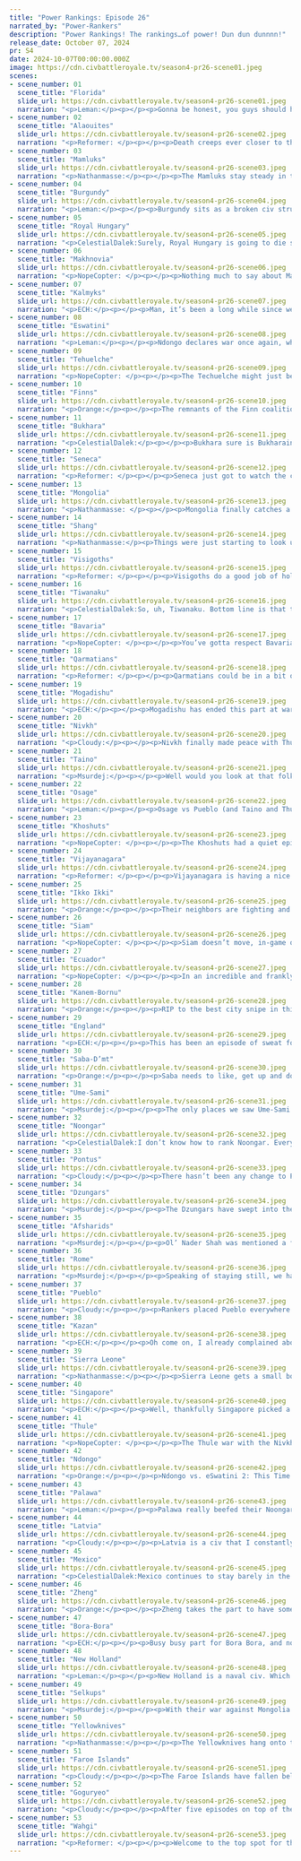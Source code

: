 ```yaml
---
title: "Power Rankings: Episode 26"
narrated_by: "Power-Rankers"
description: "Power Rankings! The rankings…of power! Dun dun dunnnn!"
release_date: October 07, 2024
pr: S4
date: 2024-10-07T00:00:00.000Z
image: https://cdn.civbattleroyale.tv/season4-pr26-scene01.jpeg
scenes:
- scene_number: 01
  scene_title: "Florida"
  slide_url: https://cdn.civbattleroyale.tv/season4-pr26-scene01.jpeg
  narration: "<p>Leman:</p><p></p><p>Gonna be honest, you guys should have seen this coming. Florida was penned as awful from the moment it was voted in – a weak starting location, underpowered uniques, and a leader that failed to play the game properly. All this adds up to a civ that was mostly expected to be weak and completely lived up to that expectation. </p><p></p><p>Florida’s history included little more than the settling of no more than three cities. Those cities were picked off one by one, by Taino of all civs, until they were left with none.  Their highlight came when they gave a city to Osage, after a fairly good defense, only to watch it be captured and burned by Seneca, letting Florida cheekily resettle their city. Sounds like a scam MacGregor would pull. Too bad it wasn’t very good. </p>"
- scene_number: 02
  scene_title: "Alaouites"
  slide_url: https://cdn.civbattleroyale.tv/season4-pr26-scene02.jpeg
  narration: "<p>Reformer: </p><p></p><p>Death creeps ever closer to the Alaouites. We’ve had a good time laughing at the incompetence of Sierra Leone, and then at Kanem’s snipe, but these frivolities only delay the inevitable. The Alaouites can play the role of jester for only so long. Death may be as close as next episode. I for one await it eagerly. Maybe next season we can have Almohads…</p>"
- scene_number: 03
  scene_title: "Mamluks"
  slide_url: https://cdn.civbattleroyale.tv/season4-pr26-scene03.jpeg
  narration: "<p>Nathanmasse:</p><p></p><p>The Mamluks stay steady in the ranks but with only one civ below them that’s not a good sign.  This episode they found themselves in a war with Kanem-Bornu which is a bit concerning to say the least.  Just looking at the units, we might think the Mamluks could be able to hold a defensive line, but Kanem has a way of performing better in wars than we would expect, so the Mamluks are probably doomed.  But at least they were able to reach their unique unit, so they can die happy.</p>"
- scene_number: 04
  scene_title: "Burgundy"
  slide_url: https://cdn.civbattleroyale.tv/season4-pr26-scene04.jpeg
  narration: "<p>Leman:</p><p></p><p>Burgundy sits as a broken civ struggling to hold on against the English horde. This is England at its peak, by the way. Both English UUs are unlocked and the UA is churning, heavily damaging Burgundy’s last couple cities. Luckily, things are a little bit more precarious for other civs and England is distracted.</p>"
- scene_number: 05
  scene_title: "Royal Hungary"
  slide_url: https://cdn.civbattleroyale.tv/season4-pr26-scene05.jpeg
  narration: "<p>CelestialDalek:Surely, Royal Hungary is going to die soon. Bavaria has an army of musketmen knocking on the doors of Csejte. They recently made peace with Latvia, which saves them from any havoc that UImanis could wreak. Sorry, I’m being told that my analysis is all from the episode a month and a half ago. Luckily, literally nothing has happened since then so I’ll just keep this narration.</p>"
- scene_number: 06
  scene_title: "Makhnovia"
  slide_url: https://cdn.civbattleroyale.tv/season4-pr26-scene06.jpeg
  narration: "<p>NopeCopter: </p><p></p><p>Nothing much to say about Makhnovia this episode, their population is stagnant despite being in the middle of a Golden Age and they’re as trapped as ever. Who knows, maybe they could attack Royal Hungary? When your war record against a Black Sea invader is worse than the Kievan Rus’ against Turkey, though, it’s not exactly easy to be confident.</p>"
- scene_number: 07
  scene_title: "Kalmyks"
  slide_url: https://cdn.civbattleroyale.tv/season4-pr26-scene07.jpeg
  narration: "<p>ECH:</p><p></p><p>Man, it’s been a long while since we’ve had any actual gameplay actions to discuss with regards to the Kalmyks, huh? Hope you’re OK sufficing with yet more statistical oddities for them, because they’ve somehow, I genuinely can’t think how, driven themselves into a -80 gold per turn black hole, which has helped in turn drive them to a bottom 5 effective science rate. Not what you need when you’re a quasi-rump. Well, at least they’re still just about number one in Happiness, compliments of their religions beliefs and spread.</p>"
- scene_number: 08
  scene_title: "Eswatini"
  slide_url: https://cdn.civbattleroyale.tv/season4-pr26-scene08.jpeg
  narration: "<p>Leman:</p><p></p><p>Ndongo declares war once again, which is very bad for little Eswatini. Ndongo has powered up considerably since the last war, and now has almost double Eswatini’s military making the next dozen turns completely crucial. If Eswatini can defend properly and leverage its navy to bombard the invaders, and kill more units than they lose, things can work out. But if Ndongo can utilize its tech, production, and military lead effectively ,this might be enough to push Eswatini off of Africa’s mainland.</p>"
- scene_number: 09
  scene_title: "Tehuelche"
  slide_url: https://cdn.civbattleroyale.tv/season4-pr26-scene09.jpeg
  narration: "<p>NopeCopter: </p><p></p><p>The Techuelche might just be the saddest civ on the cylinder right now - one of those civs that can really only be exciting by getting mauled by the right power. A civ that people are actively rooting for the death of, not because of anything they’ve done but just to make another civ stronger. A civ that is apparently somehow still not the least popular civ in the game. Cone.</p>"
- scene_number: 10
  scene_title: "Finns"
  slide_url: https://cdn.civbattleroyale.tv/season4-pr26-scene10.jpeg
  narration: "<p>Orange:</p><p></p><p>The remnants of the Finn coalition are finally receding, they’re safe for now. Ume Sami and Latvia remain friendly. Just remember: Stand still, stay silent. If they do that they’ll survive for quite a long time.</p>"
- scene_number: 11
  scene_title: "Bukhara"
  slide_url: https://cdn.civbattleroyale.tv/season4-pr26-scene11.jpeg
  narration: "<p>CelestialDalek:</p><p></p><p>Bukhara sure is Bukharaing. They are at peace with the entire cylinder and Balkh got citadelled off from the rest of their empire this episode. Nothing to report that’s at all interesting.</p>"
- scene_number: 12
  scene_title: "Seneca"
  slide_url: https://cdn.civbattleroyale.tv/season4-pr26-scene12.jpeg
  narration: "<p>Reformer: </p><p></p><p>Seneca just got to watch the continent implode this week. Osage and Pueblo are at war, Florida’s dead, Taino also declared war on Osage…oh, but Seneca did have something happen. The renaissance navy of New Holland finally arrived on the Senecan coast after eons passed. Few expected the Dutch to actually move an entire fleet over to the eastern seaboard, but hey, they’re here now, and they’re harassing poor ol’ Seneca. What did Seneca do to deserve this, c’mon. It’s unlikely to go anywhere, either, on account of the Senecan coastal cities being absolutely god-awful to siege by sea. NH can have advanced ships all they want, terrain will triumph. Praise be defensible terrain!</p>"
- scene_number: 13
  scene_title: "Mongolia"
  slide_url: https://cdn.civbattleroyale.tv/season4-pr26-scene13.jpeg
  narration: "<p>Nathanmasse: </p><p></p><p>Mongolia finally catches a break, as the Selkups end their invasion and Shang is struck a withering blow in the east.  But all this really does is amend their downward momentum and leaves them steadily in 41st place.  There is still the chance of renewing an offensive against Shang as Mongolia has more advanced units, but when sandwiched between the Selkups and Goguryeo there are few prospects of them returning to their former rankings.</p>"
- scene_number: 14
  scene_title: "Shang"
  slide_url: https://cdn.civbattleroyale.tv/season4-pr26-scene14.jpeg
  narration: "<p>Nathanmasse:</p><p>Things were just starting to look up for Daji—taking a few Mongolian cities, her own cities being productive again—but now she faces her greatest threat yet.  Goguryeo is back on the offensive with muskets, cannons, and cruisers and there’s little chance Shang’s crossbowmen, swords or trebuchets will prove a match.  On top of that, they’re still at war with Mongolia who might be on the back foot but still has more advanced units.  I don’t want to be too pessimistic, but if they don’t get a peace deal soon they could see themselves pushed back into the Himalayan foothills.</p>"
- scene_number: 15
  scene_title: "Visigoths"
  slide_url: https://cdn.civbattleroyale.tv/season4-pr26-scene15.jpeg
  narration: "<p>Reformer: </p><p></p><p>Visigoths do a good job of holding on against the combined power of Faroes and England. See how impressive that sounds? Propaganda is so easy. Unfortunately in practice it is not nearly as impressive, considering Faroes are only nominally involved after the Battle of Reccopolis ended in a pyrrhic Visigothic victory. England in the meantime has become bogged down against Burgundy (again). Leaving Visigoths mostly untouched…well, emphasis on mostly. The English navy does not lack ambition like the Faroe navy does, and it is not needed for the Burgundian war either, and thus Emerita has come under serious naval siege. Though the English navy is largely medieval, Visigoths aren’t doing much better technologically, and thus Emerita is likely to fall - or, realistically, likely to flip back and forth a few times, devastating yet another Visigothic city. Such is the cost of waging war in your own territory. Even if Visigoths remain intact after these wars, they’ll be too weak to achieve anything beyond fighting another defensive war in the future. In truth, their fate was decided many moons ago…</p>"
- scene_number: 16
  scene_title: "Tiwanaku"
  slide_url: https://cdn.civbattleroyale.tv/season4-pr26-scene16.jpeg
  narration: "<p>CelestialDalek:So, uh, Tiwanaku. Bottom line is that they’re not doing too great, but they’re putting up a solid fight. Against all odds, Bora-Bora decided against trying too hard on the Parana river front, and just left Alegrete in the deep red to be captured on turn 1 of episode 27. None of the other fronts have seen anywhere close to that measure of successful defense. Ichabamba has flipped to Bora, seemingly for good, and the Ecuadorian swarm overwhelmed Lukurmata. Tiwanaku’s other coastal city, Pampa Koani, is also in the red and doomed to fall to Bora on the first turn next episode. But their defense is falling, and as Ecuador has broken through Lukurmata, their northern flank has become significantly weaker and will need more resources. Their wars are unlikely to spell their doom, but seem certain to spell their irrelevancy.</p>"
- scene_number: 17
  scene_title: "Bavaria"
  slide_url: https://cdn.civbattleroyale.tv/season4-pr26-scene17.jpeg
  narration: "<p>NopeCopter: </p><p></p><p>You’ve gotta respect Bavaria for keeping up the good fight, not giving up against Royal Hungary even now. However, depending on how things end to their west, they might be in a bit of trouble soon. As hard as they’ve tried to fight the inevitable, Bavaria is still surrounded - they’re in a defensible position, sure, but with Latvia to the east, Rome to the south, and a Faroese outpost to the north, England uniting the west would really spell trouble for Bavaria (especially given how their last war with England went). Then again, the Fortress of Europe has shrugged off many nasty wars before, so maybe they’ll stick around for plenty more time to come. It’s always hard to tell with these defensive types.</p>"
- scene_number: 18
  scene_title: "Qarmatians"
  slide_url: https://cdn.civbattleroyale.tv/season4-pr26-scene18.jpeg
  narration: "<p>Reformer: </p><p></p><p>Qarmatians could be in a bit of trouble in the near future. Afsharids are hitting a power spike as they acquire both of their UUs, and are in a bit of a lull, awaiting their next target. Qarmatians are not particularly strong, and thus it naturally follows that Afsharids might be coming this way next. Qarmatians have a few aces up their sleeve, though. For one, Qarms have a much better track history in war, including against Afsharids themselves. Secondly, the Persian Gulf is largely in the way, and would deter much of the invasion. Whether these factors would be sufficient is another thing. Afsharids have pretty much every other advantage: stronger military, exactly 200 more production, and a sizable tech lead. It certainly wouldn’t be painless.</p>"
- scene_number: 19
  scene_title: "Mogadishu"
  slide_url: https://cdn.civbattleroyale.tv/season4-pr26-scene19.jpeg
  narration: "<p>ECH:</p><p></p><p>Mogadishu has ended this part at war with 9 civs, the target of a global coalition of unclear cause. However, the closest these wars have gotten to relevance is Kanem-Bornu on the same continent, or perhaps Singapore having the ability to cross the Indian ocean if they really wanted to. And so, life continues to languidly pass by for the denizens of Mogadishu’s sleepy coastal empire. They’re probably in for a rude awakening one of these days when their cozy nap ends…</p>"
- scene_number: 20
  scene_title: "Nivkh"
  slide_url: https://cdn.civbattleroyale.tv/season4-pr26-scene20.jpeg
  narration: "<p>Cloudy:</p><p></p><p>Nivkh finally made peace with Thule this week with a final loss of just one city. Overall, it was an impressive showing against a much stronger civ, and it signals to us that Nivkh isn’t going anywhere anytime soon. But at the same time, their expansion routes remain just as cut off as ever. So 34th they remain.</p>"
- scene_number: 21
  scene_title: "Taino"
  slide_url: https://cdn.civbattleroyale.tv/season4-pr26-scene21.jpeg
  narration: "<p>Msurdej:</p><p></p><p>Well would you look at that folks, The Taino managed to get to 33rd. This is their highest ranking so far, and comes off the backs of eliminating Florida. However, this might be the peak of the Taino. Agüeybaná II has found the ire of the Osage, which could lead to him losing everything he has just gained. But if they manage to survive the Osage assault, then eliminate the Seneca, Taino could find themselves in control of the US East coast.</p>"
- scene_number: 22
  scene_title: "Osage"
  slide_url: https://cdn.civbattleroyale.tv/season4-pr26-scene22.jpeg
  narration: "<p>Leman:</p><p></p><p>Osage vs Pueblo (and Taino and Thule) is a bit of a controversial war. Most of the PRs are betting on Pueblo, leading to Osage’s dip in the rankings. But I’m not so sure. 100 turns ago, yes, Pueblo probably would have completely stomped Osage. Now? After Pueblo lost its Pacific empire to Goguryeo and lost to Yellowknives? Pueblo seems to have short circuited, failed to really improve its stats in a long time. I think the two are more or less even now. Pueblo leads slightly on military but are essentially tied in production. Pueblo does have an ally in Taino, but if anything, that might be a liability, as Taino’s newly acquired Floridian cities might just be easy targets.</p>"
- scene_number: 23
  scene_title: "Khoshuts"
  slide_url: https://cdn.civbattleroyale.tv/season4-pr26-scene23.jpeg
  narration: "<p>NopeCopter: </p><p></p><p>The Khoshuts had a quiet episode this part, citadelling Bukhara and declaring a few useless wars. This is fine. Concocting a new stupid plan takes time. Bullshit is an art, and the Khoshuts are masters of the craft. Trust in the process, they’ll be back to give away a city for no reason or completely run over some unsuspecting mid-tier civ before long.</p>"
- scene_number: 24
  scene_title: "Vijayanagara"
  slide_url: https://cdn.civbattleroyale.tv/season4-pr26-scene24.jpeg
  narration: "<p>Reformer: </p><p></p><p>Vijayanagara is having a nice quiet episode :) </p>"
- scene_number: 25
  scene_title: "Ikko Ikki"
  slide_url: https://cdn.civbattleroyale.tv/season4-pr26-scene25.jpeg
  narration: "<p>Orange:</p><p></p><p>Their neighbors are fighting and Ikko’s just chilling. I mean, 17th on stats, really good tech, what could possibly keep Ikko Ikki down now? Yeah that’s right, nothing. There’s nothing that could at all be threatening their potential future. Definitely not. It’s all smooth sailing from here.</p>"
- scene_number: 26
  scene_title: "Siam"
  slide_url: https://cdn.civbattleroyale.tv/season4-pr26-scene26.jpeg
  narration: "<p>NopeCopter: </p><p></p><p>Siam doesn’t move, in-game or in the PRs. As one of very few civs not at war, they have the opportunity to grow while all their neighbors (hopefully) throw their resources around recklessly. But not all of their neighbors are in RELEVANT wars, so the unfortunate truth is that they’re probably still trapped. Their place in the stats has gone down too, relatively speaking… honestly this is just kind of depressing, I feel bad for Siam. They’re too cool to just be trapped forever. It’s not like they’re not trying, either. Maybe they could beat Vijayanagara or the Khoshuts and break out that way?</p>"
- scene_number: 27
  scene_title: "Ecuador"
  slide_url: https://cdn.civbattleroyale.tv/season4-pr26-scene27.jpeg
  narration: "<p>NopeCopter: </p><p></p><p>In an incredible and frankly unbelievable twist of fate, Ecuador has been seeing legitimate military success against Tiwanaku! It remains to be seen just how much further they’ll be able to push, but this is just the sort of thing they needed to remain competitive. Or, well, I say that, but realistically being trapped between New Holland, Mexico, and Bora-Bora still isn’t exactly a great look. But at the very least, they should be a lot more prepared when one of them comes knocking! Ecuador still isn’t exactly looking poised to be the winner of South America, but at the very least they’re in a good spot to stick around for quite some time now.</p>"
- scene_number: 28
  scene_title: "Kanem-Bornu"
  slide_url: https://cdn.civbattleroyale.tv/season4-pr26-scene28.jpeg
  narration: "<p>Orange:</p><p></p><p>RIP to the best city snipe in this mk so far, we’re really worse off now. But hey, they did it once maybe they can do it again? Who’s to say. All I can really say is that they certainly punch above their weight, and their neighbors better watch out next time they fight.</p><p></p><p>Also they are at war with the Mamluks again, maybe this will be the time they finally go out.</p>"
- scene_number: 29
  scene_title: "England"
  slide_url: https://cdn.civbattleroyale.tv/season4-pr26-scene29.jpeg
  narration: "<p>ECH:</p><p></p><p>This has been an episode of sweat for England first and foremost, a good old classic European manpower meatgrinder with a three way war between them, Visigoths and Burgundy. Has it been worth it? Well, if jumping up one rank is any sign, then yes overall, but maybe not in the most efficient way. As of this episode’s end, a fleet looks to flip a city in IRL Portugal and Burgundy’s forces look pretty beaten back from Autun, with the potential for continued pursuit certainly in the air. If England truly does come out of these wars with more gains, it’d be fair to start calling them the contender of Western Europe this season… although the Faroese Sword of Damocles forever hangs over Henry’s head. </p>"
- scene_number: 30
  scene_title: "Saba-D’mt"
  slide_url: https://cdn.civbattleroyale.tv/season4-pr26-scene30.jpeg
  narration: "<p>Orange:</p><p></p><p>Saba needs to like, get up and do something. They’ve just been hardly building an army and failed against the technologically and militarily inferior Kanem-Bornu, and now Mog is looking much stronger. They have production, they just need to use it better. They have such a good position on the continent that they’re squandering.</p>"
- scene_number: 31
  scene_title: "Ume-Sami"
  slide_url: https://cdn.civbattleroyale.tv/season4-pr26-scene31.jpeg
  narration: "<p>Msurdej:</p><p></p><p>The only places we saw Ume-Sami were in the maps in this episode. From that we learned a few key things: Ume-Sami is one of the few countries without war, their population is declining, and they are unhappy. This last bit might prevent them from going to war anytime soon, but even the Finns are heavily carpeted at this point. There’s no good solution for Rijkuo-maja at this point besides coalitions. </p>"
- scene_number: 32
  scene_title: "Noongar"
  slide_url: https://cdn.civbattleroyale.tv/season4-pr26-scene32.jpeg
  narration: "<p>CelestialDalek:I don’t know how to rank Noongar. Every episode, a seemingly overwhelming Noongar force descends upon Nipaluna, aiming to inflict the next casualty in the long-running Australian feud and maybe open up a front to Palawa’s capital. Every episode, they fall short. This week, we saw Nipaluna fall into the red, before technologically superior Palawa forces drove the attacking army back. Nothing ever happens, and Palawa has the advantage of technology, so they get the upper hand in the rankings. Such is life.</p>"
- scene_number: 33
  scene_title: "Pontus"
  slide_url: https://cdn.civbattleroyale.tv/season4-pr26-scene33.jpeg
  narration: "<p>Cloudy:</p><p></p><p>There hasn’t been any change to Pontus’s position this week. We’re still waiting to see who they will target next, if anyone. But they need to be more active than this if they want to break into the top 20.</p>"
- scene_number: 34
  scene_title: "Dzungars"
  slide_url: https://cdn.civbattleroyale.tv/season4-pr26-scene34.jpeg
  narration: "<p>Msurdej:</p><p></p><p>The Dzungars have swept into the Selkup countryside! And...that’s about it. Al’myak is still in the green, Hsia is nowhere near at risk, and Galdan still managed to lose troops. Plus with the Selkups ending the war with Mongolia, they can now put their whole attention into fighting off the Dzungars. Maybe peace would be the best solution?</p>"
- scene_number: 35
  scene_title: "Afsharids"
  slide_url: https://cdn.civbattleroyale.tv/season4-pr26-scene35.jpeg
  narration: "<p>Msurdej:</p><p></p><p>Ol’ Nader Shah was mentioned a few times in this part, but didn’t do much of consequence. We met their new UU in the Jazayerchiha, we learned they were in a Golden Age, and they helped Ndongo go to war with the Eswatini. Not much for them, and sure a lot of deviation between rankers (the most this part), but that’s enough to keep them at 19th.</p>"
- scene_number: 36
  scene_title: "Rome"
  slide_url: https://cdn.civbattleroyale.tv/season4-pr26-scene36.jpeg
  narration: "<p>Msurdej:</p><p></p><p>Speaking of staying still, we have Rome. They may have ended their peace time, but the war with Mogadishu is more saber rattling than anything. Their army is one of the largest in Europe, second only to the Faroe Islands. The big issue is how to effectively use their army. Much of their navy only has 1-2 spots it could effectively fight in, but that might be enough to grab a city like Pharnacia.</p>"
- scene_number: 37
  scene_title: "Pueblo"
  slide_url: https://cdn.civbattleroyale.tv/season4-pr26-scene37.jpeg
  narration: "<p>Cloudy:</p><p></p><p>Rankers placed Pueblo everywhere from 14th to 27th this week, with the variations depending on the predicted outcome of their latest war against the Osage. Some of us think they’ll bring enough troops to the front and Osage will be distracted by Taino, allowing Pueblo to turn this into a significant win. But others think Pueblo will have a hard time getting troops over the mountains and Osage will focus on their border cities, leading to a draw or even worse, a loss. On balance, we haven’t changed Pueblo’s rank, and we won’t until the outcome of the war is more obvious. But personally I think they have a real shot.</p>"
- scene_number: 38
  scene_title: "Kazan"
  slide_url: https://cdn.civbattleroyale.tv/season4-pr26-scene38.jpeg
  narration: "<p>ECH:</p><p></p><p>Oh come on, I already complained about finding Kazan boring last week, and this week really didn’t help! Apparently, if you don’t include military, they’re 15th in our stats calculations, for what little that’s worth? They certainly have options, both for pushover and challenging campaigns, so please, do one of them!</p>"
- scene_number: 39
  scene_title: "Sierra Leone"
  slide_url: https://cdn.civbattleroyale.tv/season4-pr26-scene39.jpeg
  narration: "<p>Nathanmasse:</p><p></p><p>Sierra Leone gets a small boost this week thanks to the tenacity of the Alaouites flipping Marrakech back. Their units creep ever closer to Meknes so there’s a good chance we see them finally eliminate this thorn in their side.  On the other side of the Atlantic, their naval units raid into Taino’s home waters, but given the incompetence shown against the Alaouites, I’m not too concerned for the Taino at this point.  In other news, Sierra Leone is researching Industrialization so we may very well see them join the ranks of the Ideological civs next episode.</p>"
- scene_number: 40
  scene_title: "Singapore"
  slide_url: https://cdn.civbattleroyale.tv/season4-pr26-scene40.jpeg
  narration: "<p>ECH:</p><p></p><p>Well, thankfully Singapore picked a fun ideology, because otherwise it was another quiet part for the multi-city-state. Neutrality is a modded ideology that allows a civ to pick from a selection of other ideologies tenets, so hopefully they get some of the better ones picked up. Outside of that, I must say, Yew doesn’t seem to have the carpet being developed I’d expect of a civ with so many nearby threats, so I hope he’s just got a trick up his sleeve.</p>"
- scene_number: 41
  scene_title: "Thule"
  slide_url: https://cdn.civbattleroyale.tv/season4-pr26-scene41.jpeg
  narration: "<p>NopeCopter: </p><p></p><p>The Thule war with the Nivkh has finally ended and they sure made it look harder than it needed to be.  This is actually a detractor for their rank as they’re left saying, “now what?”  They’ve been shown to be no real match for the Yellowknives, which means their only options for expansion is Ikko, Goguryeo, or Nivkh again. Not that these can’t be viable options, it’s just that the Thule seem more boxed in than ever.</p>"
- scene_number: 42
  scene_title: "Ndongo"
  slide_url: https://cdn.civbattleroyale.tv/season4-pr26-scene42.jpeg
  narration: "<p>Orange:</p><p></p><p>Ndongo vs. eSwatini 2: This Time It’s Personal. Will this be the beatdown of the century where Nzinga takes on a power 1/4th her size militarily and more than 10 techs down? Find out next time on C B R! </p><p></p><p>Yeah I mean I think they will probably do well here, but Ndongo’s failed some previous wars so who’s to say. But things are looking optimistic. </p>"
- scene_number: 43
  scene_title: "Palawa"
  slide_url: https://cdn.civbattleroyale.tv/season4-pr26-scene43.jpeg
  narration: "<p>Leman:</p><p></p><p>Palawa really beefed their Noongar invasion. What seemed like an opportunistic strike while their rival was occupied has been turned on its head. Bora-Bora’s timely war declaration forced Palawa to divert its navy from the south and much of its production towards defending its islands. Now, Palawa is on the defense, their dreams of conquest have evaporated. But to their credit, this is a very good defense. Both Noongar and Bora-Bora are formidable enemies and Palawa has been able to hold Noongar on land and swat away Bora-Bora on the seas. I did hope for much more when Palawa declared war on Noongar a few parts ago but, I’ll settle for this.</p>"
- scene_number: 44
  scene_title: "Latvia"
  slide_url: https://cdn.civbattleroyale.tv/season4-pr26-scene44.jpeg
  narration: "<p>Cloudy:</p><p></p><p>Latvia is a civ that I constantly struggle to make sense of. Their stats are great, but they look like crap in-game and their war record is atrocious. They never seem to have any units, yet no one even tries to invade them. We keep ranking them in the 10-11 range because we can’t decide who to put there, so we just pull someone from the upper part of the info addict rankings. It’s really bizarre. At some point the other shoe has to drop.</p>"
- scene_number: 45
  scene_title: "Mexico"
  slide_url: https://cdn.civbattleroyale.tv/season4-pr26-scene45.jpeg
  narration: "<p>CelestialDalek:Mexico continues to stay barely in the top 10. Apart from the city of Kanagawas being in frame for the fall of Florida, we saw pretty much zero Mexico this part. And that’s a shame. Based on their carpeting of Kanagawas, a Mexican attack on Osage or Taino could turn into a fruitful war that would result in picking up a few cities here and there. There are a lot of precariously defended cities in the plains of America. But who knows maybe their core is entirely empty?!? (it is not)</p>"
- scene_number: 46
  scene_title: "Zheng"
  slide_url: https://cdn.civbattleroyale.tv/season4-pr26-scene46.jpeg
  narration: "<p>Orange:</p><p></p><p>Zheng takes the part to have some peace and build up, only real issue is that their biggest rivals are now Wahgi and Gogurt, both of whom are building up more, one while expanding too. They really need to rush get Industrialization and start building those factories already! Otherwise one of the two is gonna start knocking on their doors and it won’t be as easy a fight as Ikko Ikki was…</p>"
- scene_number: 47
  scene_title: "Bora-Bora"
  slide_url: https://cdn.civbattleroyale.tv/season4-pr26-scene47.jpeg
  narration: "<p>ECH:</p><p></p><p>Busy busy part for Bora Bora, and not exactly what I’d call a clear win or loss overall. On one hand, Puni has tangibly only gained cities overall through his two ongoing wars with Tiwanaku and Palawa, stealing a few isolated islands from the latter and seemingly securing a Western port city in South America from the former, and hopefully BB should pick up the great Pampas city of Alegrete next episode too, expanding their secondary core further. The contrary perspective is that for a civ with habitual low production problems, they need to be careful how they spend their carpet, and both wars have seen them throw waves of units into the enemy for less returns than one might hope. It may be time to think about wrapping up these wars once the easy gains are grabbed, although neither of these opponents are pushovers to my mind, and securing peace now may not be an immediate action.</p>"
- scene_number: 48
  scene_title: "New Holland"
  slide_url: https://cdn.civbattleroyale.tv/season4-pr26-scene48.jpeg
  narration: "<p>Leman:</p><p></p><p>New Holland is a naval civ. Which is weird, I know, but it shows when New Holland fails to conquer the rotting corpse of Tiwanaku after dozens of turns but is seemingly making progress against Seneca a whole continent away? I think that defenders advantage will probably prevent New Holland from succeeding in their invasion of Seneca but I am absolutely hoping I’m wrong.</p>"
- scene_number: 49
  scene_title: "Selkups"
  slide_url: https://cdn.civbattleroyale.tv/season4-pr26-scene49.jpeg
  narration: "<p>Msurdej:</p><p></p><p>With their war against Mongolia ended, Vonya can now turn his full attention to the invading Dzungars. They may not have a large army any more (it’s actually a smaller army than the Dzungars’), but it should be enough to lift the siege of Al’myak. After that, they can focus on rebuilding their military with their strong production and go for another round against either Mongolia, Kazan or the Dzungars themselves.</p>"
- scene_number: 50
  scene_title: "Yellowknives"
  slide_url: https://cdn.civbattleroyale.tv/season4-pr26-scene50.jpeg
  narration: "<p>Nathanmasse:</p><p></p><p>The Yellowknives hang onto their 4th place rank as the Selkups hit a speedbump and the continent descends into war around them.  They’ve been taking their time rebuilding what was once Crow territory, and their stats are top tier so there’s no rush to take action yet. But with war breaking out among all of their neighbors, we can only hope that they pick a side to join in the fun.</p>"
- scene_number: 51
  scene_title: "Faroe Islands"
  slide_url: https://cdn.civbattleroyale.tv/season4-pr26-scene51.jpeg
  narration: "<p>Cloudy:</p><p></p><p>The Faroe Islands have fallen below 2nd place for the first time since episode 3, if you can believe it. They’ve even fixed their happiness by adopting Order. But the solution is temporary. The increase in happiness set off a period of explosive population growth that now threatens to push then back below zero, and their war record remains atrocious. They’re allowing England to slowly consolidate western Europe and they don't appear to have any intention of doing something about it. They’re also not bringing their naval hammer down against the Visigoths like they could. In general, we just feel like the Faroes are at risk of being eclipsed if they don’t act, and history doesn’t suggest that they will.</p>"
- scene_number: 52
  scene_title: "Goguryeo"
  slide_url: https://cdn.civbattleroyale.tv/season4-pr26-scene52.jpeg
  narration: "<p>Cloudy:</p><p></p><p>After five episodes on top of the pack, Goguryeo has been booted to number two not so much because of anything they did, but because our new #1 is developing scary techs so rapidly. Goguryeo actually didn’t have a bad episode at all, with their timely war declaration against Shang netting them a near-immediate capital capture, as well as the arctic outpost of Zhengzhou. Although we expect the Shang capital to flip back and forth a couple more times, it will likely end in Goguryeo’s hands, and we have no real reason to think Gwanggaeto will rest on his laurels after that either. But even with this much momentum, it’s hard to compete against a civ that just unlocked airplanes. Which brings us to...</p>"
- scene_number: 53
  scene_title: "Wahgi"
  slide_url: https://cdn.civbattleroyale.tv/season4-pr26-scene53.jpeg
  narration: "<p>Reformer: </p><p></p><p>Welcome to the top spot for the first time ever, Wahgi! Hope your stay is longer than that of Goguryeo’s, but shorter than that of the Faroes! (I mean seriously, talk about not knowing when you’ve overstayed your welcome.) Wahgi climbs above Faroes and Gogurt by virtue of a few factors. Firstly, they have better stats, sure, but the trio’s stats are pretty even, let’s be real. Next, Wahgi’s ever-impressive tech lead has led them to some rather critical military technologies. Namely, they’ve acquired Biology, Dynamite, and FLIGHT in quick order. That’s right: oil, artillery, and planes to utilize the aforementioned oil. Admittedly, the mostly-maritime empire of Wahgi might not have the most land-based oil, but they’ve already proven they at least have SOME, as Wahgi is indeed the proud owner of the first warplane on the cylinder. A most impressive feat, and a herald of a whole new chapter of warfare for the cylinder. All will quake in fear, I’m sure. At least once Wahgi puts those bad boys to use. </p><p></p><p>In the meantime, it becomes pertinent to evaluate through less obvious criteria, namely war competence. </p><p></p><p>Faroes obviously are the worst of the three, having 0 ambition whatsoever. Truly an embarrassment for superpowers everywhere. Not to mention the dozens of turns where they had under -20 happiness. </p><p></p><p>Gogurt next is a bit better. But only a bit. They are at least a bit more ambitious than Faroes, and somewhat more competent too. But the war against Mongolia is a stain on their reputation that they may never get rid of. Absolutely disgraceful as well. </p><p></p><p>So that leaves only Wahgi. Wahgi notably has fought wars against most of their neighbors. Not all of these wars were victories, of course, but they are certainly not lacking in ambition. And in terms of competence, one only need to look at their wars with Maguindanao and Zheng. Both of these civs were aggressors against Wahgi, and both were inevitably pushed back. Maguindanao even paid the ultimate price. Zheng’s fate is yet to be seen. But all the same these wars show that Wahgi has the burning desire to win. They lack in neither ambition nor competence. Truly a contender for world domination. </p><p></p><p>But the future is not easy for Wahgi - that grit will still be needed, again and again, if they wish to beat their many strong neighbors. Bora, Palawa, Noongar, Singapore, Zheng…all powerful in their own right, and in their own ways. Just imagine if Wahgi could have the opportunities of the Faroes. They’d be unstoppable. God truly knew Wahgi would be too strong if they were given weak neighbors. </p>"
---
```

